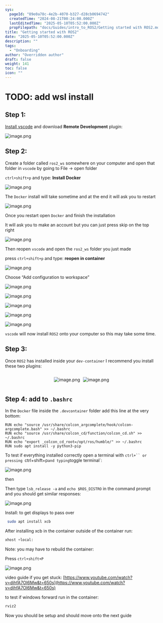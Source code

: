 ```yaml
---
sys:
  pageId: "89e0a78c-4e2b-4070-b327-d28cb0694742"
  createdTime: "2024-08-21T00:24:00.000Z"
  lastEditedTime: "2025-05-10T05:52:00.000Z"
  propFilepath: "docs/Guides/intro_to_ROS2/Getting started with ROS2.md"
title: "Getting started with ROS2"
date: "2025-05-10T05:52:00.000Z"
description: ""
tags:
  - "Onboarding"
author: "Overridden author"
draft: false
weight: 141
toc: false
icon: ""
---
```


# TODO: add wsl install

## Step 1:

[Install vscode](https://code.visualstudio.com/download) and download **Remote Development** plugin:

![image.png](https://prod-files-secure.s3.us-west-2.amazonaws.com/d518164a-d88e-44d1-a4ee-3adb3bd8bce0/efb52993-1881-4a40-b95e-6f020334f022/image.png?X-Amz-Algorithm=AWS4-HMAC-SHA256&X-Amz-Content-Sha256=UNSIGNED-PAYLOAD&X-Amz-Credential=ASIAZI2LB466YLBTYULD%2F20250514%2Fus-west-2%2Fs3%2Faws4_request&X-Amz-Date=20250514T050933Z&X-Amz-Expires=3600&X-Amz-Security-Token=IQoJb3JpZ2luX2VjEFUaCXVzLXdlc3QtMiJIMEYCIQDOX%2FD3UvSSY%2FXOQSnKFwLPuUVCEyFdmJLcBdHErhGrwAIhAKbiPU6zWUYBy3St1fXqjWu4LvOo5fdiIgcvLVairTy4KogECP7%2F%2F%2F%2F%2F%2F%2F%2F%2F%2FwEQABoMNjM3NDIzMTgzODA1IgxGxzYNGBMFRgjhoWUq3APcsHzEq9CO3WA4A1n8fQY1TWqxTTbS3ys3lNdTJKnX%2FFqLpSf0UAo17ux%2B7u9TixexLqg2OEbmntwC3I3KQP7TEkIjhTH2NweIpgIM14uqyy10BLsf3bAXgVUXahJT6j5XOqU57vDtmrLDC8nypZb1rrIFDGd%2B12y8f%2FcQ2MKR16ryBY7vAShTkR%2F%2BT4mti5cis83r0fH1RaKk8oFnXrvNmkVlA6A%2FaICSqJAdjkWSSQMg1K80vczZW3MP%2FJuQdVTImonStpq0rOuGcxgV82%2F5j0tc%2B7C1jwJVZ1S4EX8%2BYN1Z3jLfjXm87iSYe5D96Hfo6w4LiS5i33gq5FW4Z2ZbOiTJWBLV1w8SEWVFJDljD89VniomwBCSyRmD8CTaqcalMp2YCQ2aHySuMGXNj0DHQ7h87ULxuMjsd2fpEdAUvkYPiZFF%2FOZS0Yktb5vMJ3vuOiE%2F5k3xOS6quGweOIEw4xmFpiSczc47pWAWxaWOsBnprYFuzw%2Fk3JQNoCX6BYUIwtZ6VSiGmwj0vJU7T6m9UIeF53Wac6ycDNBHxRovqMkVuIuJKlX2fgTt2rI8oIjm8dMTidaf2MdauMMedSisBDZr3Mg9dqi14e17%2Ftx%2FDV90xNG1oTuhAyPsuTDduJDBBjqkASAOnV6RYZEPIP1bXenII13OJd1tLoBNbPIY%2FapugnlaZv9qY3wNTM%2Bl7FulebaPhIX3TouKI483B5rhmNW8X1%2FPmUfJRODjg49ptHFgnA1xFVw74fnk9n%2BmkaK13%2BW0PxTY8r3GbGdUPTM4Be12VZDkEUM25yua%2Fk58bAGKASy2Sz3zdLb3k6hr1i%2F5GrDtGTfQRqX5qVtrL3Odh4FrAheDyJLn&X-Amz-Signature=031f6ac4ae5fa3215ffb28628655f8830c75a2bfee39596df1834dcc86a0ca5d&X-Amz-SignedHeaders=host&x-id=GetObject)

## Step 2:

Create a folder called `ros2_ws` somewhere on your computer and open that folder in `vscode` by going to File → open folder 

`ctrl+shift+p` and type: **Install Docker**

![image.png](https://prod-files-secure.s3.us-west-2.amazonaws.com/d518164a-d88e-44d1-a4ee-3adb3bd8bce0/2269dc0e-1cd5-47ff-bceb-c04ad9b2eab0/image.png?X-Amz-Algorithm=AWS4-HMAC-SHA256&X-Amz-Content-Sha256=UNSIGNED-PAYLOAD&X-Amz-Credential=ASIAZI2LB466YLBTYULD%2F20250514%2Fus-west-2%2Fs3%2Faws4_request&X-Amz-Date=20250514T050933Z&X-Amz-Expires=3600&X-Amz-Security-Token=IQoJb3JpZ2luX2VjEFUaCXVzLXdlc3QtMiJIMEYCIQDOX%2FD3UvSSY%2FXOQSnKFwLPuUVCEyFdmJLcBdHErhGrwAIhAKbiPU6zWUYBy3St1fXqjWu4LvOo5fdiIgcvLVairTy4KogECP7%2F%2F%2F%2F%2F%2F%2F%2F%2F%2FwEQABoMNjM3NDIzMTgzODA1IgxGxzYNGBMFRgjhoWUq3APcsHzEq9CO3WA4A1n8fQY1TWqxTTbS3ys3lNdTJKnX%2FFqLpSf0UAo17ux%2B7u9TixexLqg2OEbmntwC3I3KQP7TEkIjhTH2NweIpgIM14uqyy10BLsf3bAXgVUXahJT6j5XOqU57vDtmrLDC8nypZb1rrIFDGd%2B12y8f%2FcQ2MKR16ryBY7vAShTkR%2F%2BT4mti5cis83r0fH1RaKk8oFnXrvNmkVlA6A%2FaICSqJAdjkWSSQMg1K80vczZW3MP%2FJuQdVTImonStpq0rOuGcxgV82%2F5j0tc%2B7C1jwJVZ1S4EX8%2BYN1Z3jLfjXm87iSYe5D96Hfo6w4LiS5i33gq5FW4Z2ZbOiTJWBLV1w8SEWVFJDljD89VniomwBCSyRmD8CTaqcalMp2YCQ2aHySuMGXNj0DHQ7h87ULxuMjsd2fpEdAUvkYPiZFF%2FOZS0Yktb5vMJ3vuOiE%2F5k3xOS6quGweOIEw4xmFpiSczc47pWAWxaWOsBnprYFuzw%2Fk3JQNoCX6BYUIwtZ6VSiGmwj0vJU7T6m9UIeF53Wac6ycDNBHxRovqMkVuIuJKlX2fgTt2rI8oIjm8dMTidaf2MdauMMedSisBDZr3Mg9dqi14e17%2Ftx%2FDV90xNG1oTuhAyPsuTDduJDBBjqkASAOnV6RYZEPIP1bXenII13OJd1tLoBNbPIY%2FapugnlaZv9qY3wNTM%2Bl7FulebaPhIX3TouKI483B5rhmNW8X1%2FPmUfJRODjg49ptHFgnA1xFVw74fnk9n%2BmkaK13%2BW0PxTY8r3GbGdUPTM4Be12VZDkEUM25yua%2Fk58bAGKASy2Sz3zdLb3k6hr1i%2F5GrDtGTfQRqX5qVtrL3Odh4FrAheDyJLn&X-Amz-Signature=8d781758ddf65e9b8d25de2973acfcb640fab774661373d9cc4bc3af5bebd08e&X-Amz-SignedHeaders=host&x-id=GetObject)

The `Docker` install will take sometime and at the end it will ask you to restart

![image.png](https://prod-files-secure.s3.us-west-2.amazonaws.com/d518164a-d88e-44d1-a4ee-3adb3bd8bce0/ed233f78-be33-4b1f-b89c-9c346c0e961e/image.png?X-Amz-Algorithm=AWS4-HMAC-SHA256&X-Amz-Content-Sha256=UNSIGNED-PAYLOAD&X-Amz-Credential=ASIAZI2LB466YLBTYULD%2F20250514%2Fus-west-2%2Fs3%2Faws4_request&X-Amz-Date=20250514T050933Z&X-Amz-Expires=3600&X-Amz-Security-Token=IQoJb3JpZ2luX2VjEFUaCXVzLXdlc3QtMiJIMEYCIQDOX%2FD3UvSSY%2FXOQSnKFwLPuUVCEyFdmJLcBdHErhGrwAIhAKbiPU6zWUYBy3St1fXqjWu4LvOo5fdiIgcvLVairTy4KogECP7%2F%2F%2F%2F%2F%2F%2F%2F%2F%2FwEQABoMNjM3NDIzMTgzODA1IgxGxzYNGBMFRgjhoWUq3APcsHzEq9CO3WA4A1n8fQY1TWqxTTbS3ys3lNdTJKnX%2FFqLpSf0UAo17ux%2B7u9TixexLqg2OEbmntwC3I3KQP7TEkIjhTH2NweIpgIM14uqyy10BLsf3bAXgVUXahJT6j5XOqU57vDtmrLDC8nypZb1rrIFDGd%2B12y8f%2FcQ2MKR16ryBY7vAShTkR%2F%2BT4mti5cis83r0fH1RaKk8oFnXrvNmkVlA6A%2FaICSqJAdjkWSSQMg1K80vczZW3MP%2FJuQdVTImonStpq0rOuGcxgV82%2F5j0tc%2B7C1jwJVZ1S4EX8%2BYN1Z3jLfjXm87iSYe5D96Hfo6w4LiS5i33gq5FW4Z2ZbOiTJWBLV1w8SEWVFJDljD89VniomwBCSyRmD8CTaqcalMp2YCQ2aHySuMGXNj0DHQ7h87ULxuMjsd2fpEdAUvkYPiZFF%2FOZS0Yktb5vMJ3vuOiE%2F5k3xOS6quGweOIEw4xmFpiSczc47pWAWxaWOsBnprYFuzw%2Fk3JQNoCX6BYUIwtZ6VSiGmwj0vJU7T6m9UIeF53Wac6ycDNBHxRovqMkVuIuJKlX2fgTt2rI8oIjm8dMTidaf2MdauMMedSisBDZr3Mg9dqi14e17%2Ftx%2FDV90xNG1oTuhAyPsuTDduJDBBjqkASAOnV6RYZEPIP1bXenII13OJd1tLoBNbPIY%2FapugnlaZv9qY3wNTM%2Bl7FulebaPhIX3TouKI483B5rhmNW8X1%2FPmUfJRODjg49ptHFgnA1xFVw74fnk9n%2BmkaK13%2BW0PxTY8r3GbGdUPTM4Be12VZDkEUM25yua%2Fk58bAGKASy2Sz3zdLb3k6hr1i%2F5GrDtGTfQRqX5qVtrL3Odh4FrAheDyJLn&X-Amz-Signature=02f06231df51e8e2b6a8e6694c21eb53560f16b11c20d0005d4906541f7514df&X-Amz-SignedHeaders=host&x-id=GetObject)

Once you restart open `Docker` and finish the installation

It will ask you to make an account but you can just press skip on the top right

![image.png](https://prod-files-secure.s3.us-west-2.amazonaws.com/d518164a-d88e-44d1-a4ee-3adb3bd8bce0/21010ad9-1659-4fd9-9f59-9932a09b2a3d/image.png?X-Amz-Algorithm=AWS4-HMAC-SHA256&X-Amz-Content-Sha256=UNSIGNED-PAYLOAD&X-Amz-Credential=ASIAZI2LB466YLBTYULD%2F20250514%2Fus-west-2%2Fs3%2Faws4_request&X-Amz-Date=20250514T050933Z&X-Amz-Expires=3600&X-Amz-Security-Token=IQoJb3JpZ2luX2VjEFUaCXVzLXdlc3QtMiJIMEYCIQDOX%2FD3UvSSY%2FXOQSnKFwLPuUVCEyFdmJLcBdHErhGrwAIhAKbiPU6zWUYBy3St1fXqjWu4LvOo5fdiIgcvLVairTy4KogECP7%2F%2F%2F%2F%2F%2F%2F%2F%2F%2FwEQABoMNjM3NDIzMTgzODA1IgxGxzYNGBMFRgjhoWUq3APcsHzEq9CO3WA4A1n8fQY1TWqxTTbS3ys3lNdTJKnX%2FFqLpSf0UAo17ux%2B7u9TixexLqg2OEbmntwC3I3KQP7TEkIjhTH2NweIpgIM14uqyy10BLsf3bAXgVUXahJT6j5XOqU57vDtmrLDC8nypZb1rrIFDGd%2B12y8f%2FcQ2MKR16ryBY7vAShTkR%2F%2BT4mti5cis83r0fH1RaKk8oFnXrvNmkVlA6A%2FaICSqJAdjkWSSQMg1K80vczZW3MP%2FJuQdVTImonStpq0rOuGcxgV82%2F5j0tc%2B7C1jwJVZ1S4EX8%2BYN1Z3jLfjXm87iSYe5D96Hfo6w4LiS5i33gq5FW4Z2ZbOiTJWBLV1w8SEWVFJDljD89VniomwBCSyRmD8CTaqcalMp2YCQ2aHySuMGXNj0DHQ7h87ULxuMjsd2fpEdAUvkYPiZFF%2FOZS0Yktb5vMJ3vuOiE%2F5k3xOS6quGweOIEw4xmFpiSczc47pWAWxaWOsBnprYFuzw%2Fk3JQNoCX6BYUIwtZ6VSiGmwj0vJU7T6m9UIeF53Wac6ycDNBHxRovqMkVuIuJKlX2fgTt2rI8oIjm8dMTidaf2MdauMMedSisBDZr3Mg9dqi14e17%2Ftx%2FDV90xNG1oTuhAyPsuTDduJDBBjqkASAOnV6RYZEPIP1bXenII13OJd1tLoBNbPIY%2FapugnlaZv9qY3wNTM%2Bl7FulebaPhIX3TouKI483B5rhmNW8X1%2FPmUfJRODjg49ptHFgnA1xFVw74fnk9n%2BmkaK13%2BW0PxTY8r3GbGdUPTM4Be12VZDkEUM25yua%2Fk58bAGKASy2Sz3zdLb3k6hr1i%2F5GrDtGTfQRqX5qVtrL3Odh4FrAheDyJLn&X-Amz-Signature=b3e6674f8ff10094508bd6b98cc20f84c32901b007b87ed731bcb0176b0bbf7b&X-Amz-SignedHeaders=host&x-id=GetObject)

Then reopen `vscode` and open the `ros2_ws` folder you just made

press `ctrl+shift+p` and type: **reopen in container**

![image.png](https://prod-files-secure.s3.us-west-2.amazonaws.com/d518164a-d88e-44d1-a4ee-3adb3bd8bce0/4e93b8c2-41ad-488c-8095-c74205196118/image.png?X-Amz-Algorithm=AWS4-HMAC-SHA256&X-Amz-Content-Sha256=UNSIGNED-PAYLOAD&X-Amz-Credential=ASIAZI2LB466YLBTYULD%2F20250514%2Fus-west-2%2Fs3%2Faws4_request&X-Amz-Date=20250514T050933Z&X-Amz-Expires=3600&X-Amz-Security-Token=IQoJb3JpZ2luX2VjEFUaCXVzLXdlc3QtMiJIMEYCIQDOX%2FD3UvSSY%2FXOQSnKFwLPuUVCEyFdmJLcBdHErhGrwAIhAKbiPU6zWUYBy3St1fXqjWu4LvOo5fdiIgcvLVairTy4KogECP7%2F%2F%2F%2F%2F%2F%2F%2F%2F%2FwEQABoMNjM3NDIzMTgzODA1IgxGxzYNGBMFRgjhoWUq3APcsHzEq9CO3WA4A1n8fQY1TWqxTTbS3ys3lNdTJKnX%2FFqLpSf0UAo17ux%2B7u9TixexLqg2OEbmntwC3I3KQP7TEkIjhTH2NweIpgIM14uqyy10BLsf3bAXgVUXahJT6j5XOqU57vDtmrLDC8nypZb1rrIFDGd%2B12y8f%2FcQ2MKR16ryBY7vAShTkR%2F%2BT4mti5cis83r0fH1RaKk8oFnXrvNmkVlA6A%2FaICSqJAdjkWSSQMg1K80vczZW3MP%2FJuQdVTImonStpq0rOuGcxgV82%2F5j0tc%2B7C1jwJVZ1S4EX8%2BYN1Z3jLfjXm87iSYe5D96Hfo6w4LiS5i33gq5FW4Z2ZbOiTJWBLV1w8SEWVFJDljD89VniomwBCSyRmD8CTaqcalMp2YCQ2aHySuMGXNj0DHQ7h87ULxuMjsd2fpEdAUvkYPiZFF%2FOZS0Yktb5vMJ3vuOiE%2F5k3xOS6quGweOIEw4xmFpiSczc47pWAWxaWOsBnprYFuzw%2Fk3JQNoCX6BYUIwtZ6VSiGmwj0vJU7T6m9UIeF53Wac6ycDNBHxRovqMkVuIuJKlX2fgTt2rI8oIjm8dMTidaf2MdauMMedSisBDZr3Mg9dqi14e17%2Ftx%2FDV90xNG1oTuhAyPsuTDduJDBBjqkASAOnV6RYZEPIP1bXenII13OJd1tLoBNbPIY%2FapugnlaZv9qY3wNTM%2Bl7FulebaPhIX3TouKI483B5rhmNW8X1%2FPmUfJRODjg49ptHFgnA1xFVw74fnk9n%2BmkaK13%2BW0PxTY8r3GbGdUPTM4Be12VZDkEUM25yua%2Fk58bAGKASy2Sz3zdLb3k6hr1i%2F5GrDtGTfQRqX5qVtrL3Odh4FrAheDyJLn&X-Amz-Signature=97a28764e93ac81c4a8908332d6db11fb8b63f71bfae5a13a92ef8a89de61bf2&X-Amz-SignedHeaders=host&x-id=GetObject)

Choose “Add configuration to workspace”

![image.png](https://prod-files-secure.s3.us-west-2.amazonaws.com/d518164a-d88e-44d1-a4ee-3adb3bd8bce0/9560b282-5060-4989-ba37-97e7b2c22476/image.png?X-Amz-Algorithm=AWS4-HMAC-SHA256&X-Amz-Content-Sha256=UNSIGNED-PAYLOAD&X-Amz-Credential=ASIAZI2LB466YLBTYULD%2F20250514%2Fus-west-2%2Fs3%2Faws4_request&X-Amz-Date=20250514T050933Z&X-Amz-Expires=3600&X-Amz-Security-Token=IQoJb3JpZ2luX2VjEFUaCXVzLXdlc3QtMiJIMEYCIQDOX%2FD3UvSSY%2FXOQSnKFwLPuUVCEyFdmJLcBdHErhGrwAIhAKbiPU6zWUYBy3St1fXqjWu4LvOo5fdiIgcvLVairTy4KogECP7%2F%2F%2F%2F%2F%2F%2F%2F%2F%2FwEQABoMNjM3NDIzMTgzODA1IgxGxzYNGBMFRgjhoWUq3APcsHzEq9CO3WA4A1n8fQY1TWqxTTbS3ys3lNdTJKnX%2FFqLpSf0UAo17ux%2B7u9TixexLqg2OEbmntwC3I3KQP7TEkIjhTH2NweIpgIM14uqyy10BLsf3bAXgVUXahJT6j5XOqU57vDtmrLDC8nypZb1rrIFDGd%2B12y8f%2FcQ2MKR16ryBY7vAShTkR%2F%2BT4mti5cis83r0fH1RaKk8oFnXrvNmkVlA6A%2FaICSqJAdjkWSSQMg1K80vczZW3MP%2FJuQdVTImonStpq0rOuGcxgV82%2F5j0tc%2B7C1jwJVZ1S4EX8%2BYN1Z3jLfjXm87iSYe5D96Hfo6w4LiS5i33gq5FW4Z2ZbOiTJWBLV1w8SEWVFJDljD89VniomwBCSyRmD8CTaqcalMp2YCQ2aHySuMGXNj0DHQ7h87ULxuMjsd2fpEdAUvkYPiZFF%2FOZS0Yktb5vMJ3vuOiE%2F5k3xOS6quGweOIEw4xmFpiSczc47pWAWxaWOsBnprYFuzw%2Fk3JQNoCX6BYUIwtZ6VSiGmwj0vJU7T6m9UIeF53Wac6ycDNBHxRovqMkVuIuJKlX2fgTt2rI8oIjm8dMTidaf2MdauMMedSisBDZr3Mg9dqi14e17%2Ftx%2FDV90xNG1oTuhAyPsuTDduJDBBjqkASAOnV6RYZEPIP1bXenII13OJd1tLoBNbPIY%2FapugnlaZv9qY3wNTM%2Bl7FulebaPhIX3TouKI483B5rhmNW8X1%2FPmUfJRODjg49ptHFgnA1xFVw74fnk9n%2BmkaK13%2BW0PxTY8r3GbGdUPTM4Be12VZDkEUM25yua%2Fk58bAGKASy2Sz3zdLb3k6hr1i%2F5GrDtGTfQRqX5qVtrL3Odh4FrAheDyJLn&X-Amz-Signature=f25c12aef7b003d008dd8201cc8de1f06e0274674a5b15ec356c34f74bfa3a9e&X-Amz-SignedHeaders=host&x-id=GetObject)

![image.png](https://prod-files-secure.s3.us-west-2.amazonaws.com/d518164a-d88e-44d1-a4ee-3adb3bd8bce0/2ee63f81-886b-48e8-a553-dc6e5eac99e4/image.png?X-Amz-Algorithm=AWS4-HMAC-SHA256&X-Amz-Content-Sha256=UNSIGNED-PAYLOAD&X-Amz-Credential=ASIAZI2LB466YLBTYULD%2F20250514%2Fus-west-2%2Fs3%2Faws4_request&X-Amz-Date=20250514T050933Z&X-Amz-Expires=3600&X-Amz-Security-Token=IQoJb3JpZ2luX2VjEFUaCXVzLXdlc3QtMiJIMEYCIQDOX%2FD3UvSSY%2FXOQSnKFwLPuUVCEyFdmJLcBdHErhGrwAIhAKbiPU6zWUYBy3St1fXqjWu4LvOo5fdiIgcvLVairTy4KogECP7%2F%2F%2F%2F%2F%2F%2F%2F%2F%2FwEQABoMNjM3NDIzMTgzODA1IgxGxzYNGBMFRgjhoWUq3APcsHzEq9CO3WA4A1n8fQY1TWqxTTbS3ys3lNdTJKnX%2FFqLpSf0UAo17ux%2B7u9TixexLqg2OEbmntwC3I3KQP7TEkIjhTH2NweIpgIM14uqyy10BLsf3bAXgVUXahJT6j5XOqU57vDtmrLDC8nypZb1rrIFDGd%2B12y8f%2FcQ2MKR16ryBY7vAShTkR%2F%2BT4mti5cis83r0fH1RaKk8oFnXrvNmkVlA6A%2FaICSqJAdjkWSSQMg1K80vczZW3MP%2FJuQdVTImonStpq0rOuGcxgV82%2F5j0tc%2B7C1jwJVZ1S4EX8%2BYN1Z3jLfjXm87iSYe5D96Hfo6w4LiS5i33gq5FW4Z2ZbOiTJWBLV1w8SEWVFJDljD89VniomwBCSyRmD8CTaqcalMp2YCQ2aHySuMGXNj0DHQ7h87ULxuMjsd2fpEdAUvkYPiZFF%2FOZS0Yktb5vMJ3vuOiE%2F5k3xOS6quGweOIEw4xmFpiSczc47pWAWxaWOsBnprYFuzw%2Fk3JQNoCX6BYUIwtZ6VSiGmwj0vJU7T6m9UIeF53Wac6ycDNBHxRovqMkVuIuJKlX2fgTt2rI8oIjm8dMTidaf2MdauMMedSisBDZr3Mg9dqi14e17%2Ftx%2FDV90xNG1oTuhAyPsuTDduJDBBjqkASAOnV6RYZEPIP1bXenII13OJd1tLoBNbPIY%2FapugnlaZv9qY3wNTM%2Bl7FulebaPhIX3TouKI483B5rhmNW8X1%2FPmUfJRODjg49ptHFgnA1xFVw74fnk9n%2BmkaK13%2BW0PxTY8r3GbGdUPTM4Be12VZDkEUM25yua%2Fk58bAGKASy2Sz3zdLb3k6hr1i%2F5GrDtGTfQRqX5qVtrL3Odh4FrAheDyJLn&X-Amz-Signature=3e6f9dff167b20835ff3b1e7d15270f921d10a257f0433e3d329cc555469f4e8&X-Amz-SignedHeaders=host&x-id=GetObject)

![image.png](https://prod-files-secure.s3.us-west-2.amazonaws.com/d518164a-d88e-44d1-a4ee-3adb3bd8bce0/ae1580b2-b048-407e-aed9-b584224a7a04/image.png?X-Amz-Algorithm=AWS4-HMAC-SHA256&X-Amz-Content-Sha256=UNSIGNED-PAYLOAD&X-Amz-Credential=ASIAZI2LB466YLBTYULD%2F20250514%2Fus-west-2%2Fs3%2Faws4_request&X-Amz-Date=20250514T050933Z&X-Amz-Expires=3600&X-Amz-Security-Token=IQoJb3JpZ2luX2VjEFUaCXVzLXdlc3QtMiJIMEYCIQDOX%2FD3UvSSY%2FXOQSnKFwLPuUVCEyFdmJLcBdHErhGrwAIhAKbiPU6zWUYBy3St1fXqjWu4LvOo5fdiIgcvLVairTy4KogECP7%2F%2F%2F%2F%2F%2F%2F%2F%2F%2FwEQABoMNjM3NDIzMTgzODA1IgxGxzYNGBMFRgjhoWUq3APcsHzEq9CO3WA4A1n8fQY1TWqxTTbS3ys3lNdTJKnX%2FFqLpSf0UAo17ux%2B7u9TixexLqg2OEbmntwC3I3KQP7TEkIjhTH2NweIpgIM14uqyy10BLsf3bAXgVUXahJT6j5XOqU57vDtmrLDC8nypZb1rrIFDGd%2B12y8f%2FcQ2MKR16ryBY7vAShTkR%2F%2BT4mti5cis83r0fH1RaKk8oFnXrvNmkVlA6A%2FaICSqJAdjkWSSQMg1K80vczZW3MP%2FJuQdVTImonStpq0rOuGcxgV82%2F5j0tc%2B7C1jwJVZ1S4EX8%2BYN1Z3jLfjXm87iSYe5D96Hfo6w4LiS5i33gq5FW4Z2ZbOiTJWBLV1w8SEWVFJDljD89VniomwBCSyRmD8CTaqcalMp2YCQ2aHySuMGXNj0DHQ7h87ULxuMjsd2fpEdAUvkYPiZFF%2FOZS0Yktb5vMJ3vuOiE%2F5k3xOS6quGweOIEw4xmFpiSczc47pWAWxaWOsBnprYFuzw%2Fk3JQNoCX6BYUIwtZ6VSiGmwj0vJU7T6m9UIeF53Wac6ycDNBHxRovqMkVuIuJKlX2fgTt2rI8oIjm8dMTidaf2MdauMMedSisBDZr3Mg9dqi14e17%2Ftx%2FDV90xNG1oTuhAyPsuTDduJDBBjqkASAOnV6RYZEPIP1bXenII13OJd1tLoBNbPIY%2FapugnlaZv9qY3wNTM%2Bl7FulebaPhIX3TouKI483B5rhmNW8X1%2FPmUfJRODjg49ptHFgnA1xFVw74fnk9n%2BmkaK13%2BW0PxTY8r3GbGdUPTM4Be12VZDkEUM25yua%2Fk58bAGKASy2Sz3zdLb3k6hr1i%2F5GrDtGTfQRqX5qVtrL3Odh4FrAheDyJLn&X-Amz-Signature=d113fd92b94bf44cc7e2b7e7f78329315170f129f4a8a3903ee7895c65f7c4b3&X-Amz-SignedHeaders=host&x-id=GetObject)

![image.png](https://prod-files-secure.s3.us-west-2.amazonaws.com/d518164a-d88e-44d1-a4ee-3adb3bd8bce0/53255b28-f75e-430f-b9e3-c0ac8577e42b/image.png?X-Amz-Algorithm=AWS4-HMAC-SHA256&X-Amz-Content-Sha256=UNSIGNED-PAYLOAD&X-Amz-Credential=ASIAZI2LB466YLBTYULD%2F20250514%2Fus-west-2%2Fs3%2Faws4_request&X-Amz-Date=20250514T050933Z&X-Amz-Expires=3600&X-Amz-Security-Token=IQoJb3JpZ2luX2VjEFUaCXVzLXdlc3QtMiJIMEYCIQDOX%2FD3UvSSY%2FXOQSnKFwLPuUVCEyFdmJLcBdHErhGrwAIhAKbiPU6zWUYBy3St1fXqjWu4LvOo5fdiIgcvLVairTy4KogECP7%2F%2F%2F%2F%2F%2F%2F%2F%2F%2FwEQABoMNjM3NDIzMTgzODA1IgxGxzYNGBMFRgjhoWUq3APcsHzEq9CO3WA4A1n8fQY1TWqxTTbS3ys3lNdTJKnX%2FFqLpSf0UAo17ux%2B7u9TixexLqg2OEbmntwC3I3KQP7TEkIjhTH2NweIpgIM14uqyy10BLsf3bAXgVUXahJT6j5XOqU57vDtmrLDC8nypZb1rrIFDGd%2B12y8f%2FcQ2MKR16ryBY7vAShTkR%2F%2BT4mti5cis83r0fH1RaKk8oFnXrvNmkVlA6A%2FaICSqJAdjkWSSQMg1K80vczZW3MP%2FJuQdVTImonStpq0rOuGcxgV82%2F5j0tc%2B7C1jwJVZ1S4EX8%2BYN1Z3jLfjXm87iSYe5D96Hfo6w4LiS5i33gq5FW4Z2ZbOiTJWBLV1w8SEWVFJDljD89VniomwBCSyRmD8CTaqcalMp2YCQ2aHySuMGXNj0DHQ7h87ULxuMjsd2fpEdAUvkYPiZFF%2FOZS0Yktb5vMJ3vuOiE%2F5k3xOS6quGweOIEw4xmFpiSczc47pWAWxaWOsBnprYFuzw%2Fk3JQNoCX6BYUIwtZ6VSiGmwj0vJU7T6m9UIeF53Wac6ycDNBHxRovqMkVuIuJKlX2fgTt2rI8oIjm8dMTidaf2MdauMMedSisBDZr3Mg9dqi14e17%2Ftx%2FDV90xNG1oTuhAyPsuTDduJDBBjqkASAOnV6RYZEPIP1bXenII13OJd1tLoBNbPIY%2FapugnlaZv9qY3wNTM%2Bl7FulebaPhIX3TouKI483B5rhmNW8X1%2FPmUfJRODjg49ptHFgnA1xFVw74fnk9n%2BmkaK13%2BW0PxTY8r3GbGdUPTM4Be12VZDkEUM25yua%2Fk58bAGKASy2Sz3zdLb3k6hr1i%2F5GrDtGTfQRqX5qVtrL3Odh4FrAheDyJLn&X-Amz-Signature=a87efff1409fbf90f787dc6c79ba6a118445e56e3ccc2e78e253f21510e9c2dc&X-Amz-SignedHeaders=host&x-id=GetObject)

![image.png](https://prod-files-secure.s3.us-west-2.amazonaws.com/d518164a-d88e-44d1-a4ee-3adb3bd8bce0/7c562767-5af9-4ffb-97d1-327bcdf4ee00/image.png?X-Amz-Algorithm=AWS4-HMAC-SHA256&X-Amz-Content-Sha256=UNSIGNED-PAYLOAD&X-Amz-Credential=ASIAZI2LB466YLBTYULD%2F20250514%2Fus-west-2%2Fs3%2Faws4_request&X-Amz-Date=20250514T050933Z&X-Amz-Expires=3600&X-Amz-Security-Token=IQoJb3JpZ2luX2VjEFUaCXVzLXdlc3QtMiJIMEYCIQDOX%2FD3UvSSY%2FXOQSnKFwLPuUVCEyFdmJLcBdHErhGrwAIhAKbiPU6zWUYBy3St1fXqjWu4LvOo5fdiIgcvLVairTy4KogECP7%2F%2F%2F%2F%2F%2F%2F%2F%2F%2FwEQABoMNjM3NDIzMTgzODA1IgxGxzYNGBMFRgjhoWUq3APcsHzEq9CO3WA4A1n8fQY1TWqxTTbS3ys3lNdTJKnX%2FFqLpSf0UAo17ux%2B7u9TixexLqg2OEbmntwC3I3KQP7TEkIjhTH2NweIpgIM14uqyy10BLsf3bAXgVUXahJT6j5XOqU57vDtmrLDC8nypZb1rrIFDGd%2B12y8f%2FcQ2MKR16ryBY7vAShTkR%2F%2BT4mti5cis83r0fH1RaKk8oFnXrvNmkVlA6A%2FaICSqJAdjkWSSQMg1K80vczZW3MP%2FJuQdVTImonStpq0rOuGcxgV82%2F5j0tc%2B7C1jwJVZ1S4EX8%2BYN1Z3jLfjXm87iSYe5D96Hfo6w4LiS5i33gq5FW4Z2ZbOiTJWBLV1w8SEWVFJDljD89VniomwBCSyRmD8CTaqcalMp2YCQ2aHySuMGXNj0DHQ7h87ULxuMjsd2fpEdAUvkYPiZFF%2FOZS0Yktb5vMJ3vuOiE%2F5k3xOS6quGweOIEw4xmFpiSczc47pWAWxaWOsBnprYFuzw%2Fk3JQNoCX6BYUIwtZ6VSiGmwj0vJU7T6m9UIeF53Wac6ycDNBHxRovqMkVuIuJKlX2fgTt2rI8oIjm8dMTidaf2MdauMMedSisBDZr3Mg9dqi14e17%2Ftx%2FDV90xNG1oTuhAyPsuTDduJDBBjqkASAOnV6RYZEPIP1bXenII13OJd1tLoBNbPIY%2FapugnlaZv9qY3wNTM%2Bl7FulebaPhIX3TouKI483B5rhmNW8X1%2FPmUfJRODjg49ptHFgnA1xFVw74fnk9n%2BmkaK13%2BW0PxTY8r3GbGdUPTM4Be12VZDkEUM25yua%2Fk58bAGKASy2Sz3zdLb3k6hr1i%2F5GrDtGTfQRqX5qVtrL3Odh4FrAheDyJLn&X-Amz-Signature=b2fc320c6690217676ac96ea64bbfb1707e230098881779da3c0f91b2b1e681c&X-Amz-SignedHeaders=host&x-id=GetObject)

`vscode` will now install `ROS2` onto your computer so this may take some time.

## Step 3:

Once `ROS2` has installed inside your `dev-container` I recommend you install these two plugins:

<div style="display: flex;flex-direction: row; column-gap:10px; max-width: 630px;justify-content: center;">
<div>

![image.png](https://prod-files-secure.s3.us-west-2.amazonaws.com/d518164a-d88e-44d1-a4ee-3adb3bd8bce0/3fc3d550-5a54-4ba1-ba6b-faa01cdb7369/image.png?X-Amz-Algorithm=AWS4-HMAC-SHA256&X-Amz-Content-Sha256=UNSIGNED-PAYLOAD&X-Amz-Credential=ASIAZI2LB4662HQKDXN2%2F20250514%2Fus-west-2%2Fs3%2Faws4_request&X-Amz-Date=20250514T050934Z&X-Amz-Expires=3600&X-Amz-Security-Token=IQoJb3JpZ2luX2VjEFUaCXVzLXdlc3QtMiJGMEQCIExJWwZ%2BuoA4EjotYpRo3hCPhcfrvFKJfmQDPuMPwrcxAiBG6tHE7vvIx%2FJgXBuaL8pRo9G5iT1FUaAYf5fQ55bOViqIBAj%2B%2F%2F%2F%2F%2F%2F%2F%2F%2F%2F8BEAAaDDYzNzQyMzE4MzgwNSIME3fBIk0nOPM8V7nQKtwDMEluO2n4QF23WbOCCgkpRXGFy7GxrkdvW8sQzxwJdGaFsBTjw9OQdnSutqJIN6pdiwM4y%2FzBfBcdRi1Yfs24I0QXv1a0Vhww2GCJMQaoQvr%2FyteWFa1Bnx%2BqNnSLEWLgMg8M4rLM4lsbQM1zZgtZI35ZeV9yHG4f%2BNlq0T%2BSPRFw7K5hi4oGWV%2B9vSkJl%2B69WAkPVxD%2B7YcJ2NcGUvRN4o%2BNMmF9f%2BkyVHMxH1%2B%2FGcYKADko635iWU7uoPpnATUmWB5JQoi95mBS7LGjrBK3WKQcR4r%2FMZsUokcTVSYF7FiH0huZdSJIK2Al9GaVvAPp5t9IXiO37TiP6z5iJGtOdwUSCT1bdtAPrwpImLQWWcuB0dmd2PjiuntjDCKFU%2BBH2AzSjPseyJG6VtVSgz0bNPP%2BLasZ7fjULGSj6OVw%2Bq1hA4Pf8BoyppMWsVeSQIvuCevurAyuoITQK8pDsp%2F0PAC4cjkXuR5RPdL%2FkcZWvFhGMsiezcNcEYINWoMgqtTufgpoN1W71PAda9b1jYAKg3q%2FHQHJLfJj%2F2auXgsQFuWUdZvg78u7LYLIvhguOQlx7n6BXURh1yMjI18kd59ucNdnO%2FfJmmWj0m%2FFG8S5tILDMM5EmfzgBhhJhxswuLiQwQY6pgFADlw6IuFMKToj6hMZDF2W2KsNXJGqf%2BKbyW7GgQOLa6eH9ogZMIX6Y3YB8GVYG7uKexv8wywdHY%2BJfl2FTQZX%2BOQjnADYEJrvKQ1iYU%2FPFIfCWy4q2GeqqVWmjvhLSUea8Zvyw60aum7I2VwWbeRdJKCiWiku16WgDxwGqKrAMIZJ0wTeFdb71%2FCYGqmR1ft7e5Rw6DLuvgvVPQW8Q3pMvZnf4OSo&X-Amz-Signature=753362bf711fd88a5ac49a09f6f5fb53eb125602c1bf4af25141548955dd2a72&X-Amz-SignedHeaders=host&x-id=GetObject)

</div>
<div>

![image.png](https://prod-files-secure.s3.us-west-2.amazonaws.com/d518164a-d88e-44d1-a4ee-3adb3bd8bce0/d994cc66-13c2-4093-a5a3-f84cf4601a82/image.png?X-Amz-Algorithm=AWS4-HMAC-SHA256&X-Amz-Content-Sha256=UNSIGNED-PAYLOAD&X-Amz-Credential=ASIAZI2LB466UPEK4LYB%2F20250514%2Fus-west-2%2Fs3%2Faws4_request&X-Amz-Date=20250514T050934Z&X-Amz-Expires=3600&X-Amz-Security-Token=IQoJb3JpZ2luX2VjEFUaCXVzLXdlc3QtMiJHMEUCIQDlr5%2FYd7ymwCp6qTfjczENh0l1%2FknnjVErYhoJL5T7zwIgBpC5jhIAfIJ2pEIYPdYNI9RaZ%2Bn7WNhoNuT4MbbfpZIqiAQI%2Ff%2F%2F%2F%2F%2F%2F%2F%2F%2F%2FARAAGgw2Mzc0MjMxODM4MDUiDK77J3aBdjrsI730WyrcA1gf1SdwjzURRtbZO7kVC%2Ba3JdHzU%2F7kPM8PgkQJZYp1e1Zei1edcgmOdFnx4tJX1AD5%2FAACH%2FAPDWOe8Ok134CrvUDyFfmbtxqMn3BCH57YW2WL51v%2B2N0Ki3efeEUGC0VydDXygfJBbKPEARtZqDO2U8bGRAyKMTykfX%2FXaDg2xEzrxlVsQXyX3loNIoEpbLLkHXhhFzQFisNZWYhKuOtzAyo1LaqsgRYnwSpDZfm3Al%2Bkt5muOl3k0RGBcvGuYB9xh1FpGQ1NpUeEDNdn7fCXYT0r1RF01H1EvysyGsxoZRCl20fMlyDP6%2F9inov6ayncTGHqI05fgJcMCLQktynWYO8i1yzBPxKbOV6ucThScpBYb2DrA0TqazaE4ay2cxdGl2Wh%2FWeGUcM2UYqCSdPrpSAY4tpYOm9ObbMKAwq4lKrkKOUuRH9wsMI7PM81OvMvLssnyQix1RvAKTNWhTkWP5BHejUIYIVnrl6HS6iHLR780rCI0cwNR6xJAW5IWy2ew2qXxtrU%2BRZxeb%2BCvXbhrj227lhZTnLbYaC6HqhHlGf%2F6UjsX4c%2FRA8ynd%2BAM9bJtAGy%2F6ofLWDBlDTC46HlrEvjp%2FdgI3z8kZ8dS0Fpvx2%2FivHl2am285IrMIa4kMEGOqUBcLgjMsfJuFz26aNkDKjSLZ%2BGQtFW1BtQfW%2BxoA%2BSHvn93Oa%2FzndpnZAZJktxV8SoW6sXYRtlRQj0ORiOb0CVX8g88VcpnJGIRwPWdht6EXdCvYEbBHPze%2BPtjyBo3kCy6efdjjTDTuQ6i%2Bb3T5Papwaj3qjvb1z%2Be3D6Z3CYONx0zXbbGZJg1Uvu8dL8tRiA8IqcWcs5Q4xCzH87xbb0K0WPHylQ&X-Amz-Signature=bd015bcfa48a9dcde378d2f2c2556c4f76f067e3fe5028030eb67aa83a81ea2e&X-Amz-SignedHeaders=host&x-id=GetObject)

</div>
</div>

## Step 4: add to `.bashrc`

In the `Docker` file inside the `.devcontainer` folder add this line at the very bottom: 

```docker
RUN echo "source /usr/share/colcon_argcomplete/hook/colcon-argcomplete.bash" >> ~/.bashrc
RUN echo "source /usr/share/colcon_cd/function/colcon_cd.sh" >> ~/.bashrc
RUN echo "export _colcon_cd_root=/opt/ros/humble/" >> ~/.bashrc
RUN sudo apt install -y python3-pip 
```

To test if everything installed correctly open a terminal with `ctrl+`` or pressing `ctrl+shift+p` and typing `toggle terminal`:

![image.png](https://prod-files-secure.s3.us-west-2.amazonaws.com/d518164a-d88e-44d1-a4ee-3adb3bd8bce0/6a4943d8-b04e-4c02-9a58-775f3384d1a5/image.png?X-Amz-Algorithm=AWS4-HMAC-SHA256&X-Amz-Content-Sha256=UNSIGNED-PAYLOAD&X-Amz-Credential=ASIAZI2LB466YLBTYULD%2F20250514%2Fus-west-2%2Fs3%2Faws4_request&X-Amz-Date=20250514T050933Z&X-Amz-Expires=3600&X-Amz-Security-Token=IQoJb3JpZ2luX2VjEFUaCXVzLXdlc3QtMiJIMEYCIQDOX%2FD3UvSSY%2FXOQSnKFwLPuUVCEyFdmJLcBdHErhGrwAIhAKbiPU6zWUYBy3St1fXqjWu4LvOo5fdiIgcvLVairTy4KogECP7%2F%2F%2F%2F%2F%2F%2F%2F%2F%2FwEQABoMNjM3NDIzMTgzODA1IgxGxzYNGBMFRgjhoWUq3APcsHzEq9CO3WA4A1n8fQY1TWqxTTbS3ys3lNdTJKnX%2FFqLpSf0UAo17ux%2B7u9TixexLqg2OEbmntwC3I3KQP7TEkIjhTH2NweIpgIM14uqyy10BLsf3bAXgVUXahJT6j5XOqU57vDtmrLDC8nypZb1rrIFDGd%2B12y8f%2FcQ2MKR16ryBY7vAShTkR%2F%2BT4mti5cis83r0fH1RaKk8oFnXrvNmkVlA6A%2FaICSqJAdjkWSSQMg1K80vczZW3MP%2FJuQdVTImonStpq0rOuGcxgV82%2F5j0tc%2B7C1jwJVZ1S4EX8%2BYN1Z3jLfjXm87iSYe5D96Hfo6w4LiS5i33gq5FW4Z2ZbOiTJWBLV1w8SEWVFJDljD89VniomwBCSyRmD8CTaqcalMp2YCQ2aHySuMGXNj0DHQ7h87ULxuMjsd2fpEdAUvkYPiZFF%2FOZS0Yktb5vMJ3vuOiE%2F5k3xOS6quGweOIEw4xmFpiSczc47pWAWxaWOsBnprYFuzw%2Fk3JQNoCX6BYUIwtZ6VSiGmwj0vJU7T6m9UIeF53Wac6ycDNBHxRovqMkVuIuJKlX2fgTt2rI8oIjm8dMTidaf2MdauMMedSisBDZr3Mg9dqi14e17%2Ftx%2FDV90xNG1oTuhAyPsuTDduJDBBjqkASAOnV6RYZEPIP1bXenII13OJd1tLoBNbPIY%2FapugnlaZv9qY3wNTM%2Bl7FulebaPhIX3TouKI483B5rhmNW8X1%2FPmUfJRODjg49ptHFgnA1xFVw74fnk9n%2BmkaK13%2BW0PxTY8r3GbGdUPTM4Be12VZDkEUM25yua%2Fk58bAGKASy2Sz3zdLb3k6hr1i%2F5GrDtGTfQRqX5qVtrL3Odh4FrAheDyJLn&X-Amz-Signature=1ef518f2b15bdf8f5fa9c30e92f6794b6747a1ed5839b21496f912036f12ab18&X-Amz-SignedHeaders=host&x-id=GetObject)

then 

Then type `lsb_release -a` and `echo $ROS_DISTRO` in the command prompt and you should get similar responses:

![image.png](https://prod-files-secure.s3.us-west-2.amazonaws.com/d518164a-d88e-44d1-a4ee-3adb3bd8bce0/3e635dec-a805-4e85-8b9e-d000e5b71a4e/image.png?X-Amz-Algorithm=AWS4-HMAC-SHA256&X-Amz-Content-Sha256=UNSIGNED-PAYLOAD&X-Amz-Credential=ASIAZI2LB466YLBTYULD%2F20250514%2Fus-west-2%2Fs3%2Faws4_request&X-Amz-Date=20250514T050933Z&X-Amz-Expires=3600&X-Amz-Security-Token=IQoJb3JpZ2luX2VjEFUaCXVzLXdlc3QtMiJIMEYCIQDOX%2FD3UvSSY%2FXOQSnKFwLPuUVCEyFdmJLcBdHErhGrwAIhAKbiPU6zWUYBy3St1fXqjWu4LvOo5fdiIgcvLVairTy4KogECP7%2F%2F%2F%2F%2F%2F%2F%2F%2F%2FwEQABoMNjM3NDIzMTgzODA1IgxGxzYNGBMFRgjhoWUq3APcsHzEq9CO3WA4A1n8fQY1TWqxTTbS3ys3lNdTJKnX%2FFqLpSf0UAo17ux%2B7u9TixexLqg2OEbmntwC3I3KQP7TEkIjhTH2NweIpgIM14uqyy10BLsf3bAXgVUXahJT6j5XOqU57vDtmrLDC8nypZb1rrIFDGd%2B12y8f%2FcQ2MKR16ryBY7vAShTkR%2F%2BT4mti5cis83r0fH1RaKk8oFnXrvNmkVlA6A%2FaICSqJAdjkWSSQMg1K80vczZW3MP%2FJuQdVTImonStpq0rOuGcxgV82%2F5j0tc%2B7C1jwJVZ1S4EX8%2BYN1Z3jLfjXm87iSYe5D96Hfo6w4LiS5i33gq5FW4Z2ZbOiTJWBLV1w8SEWVFJDljD89VniomwBCSyRmD8CTaqcalMp2YCQ2aHySuMGXNj0DHQ7h87ULxuMjsd2fpEdAUvkYPiZFF%2FOZS0Yktb5vMJ3vuOiE%2F5k3xOS6quGweOIEw4xmFpiSczc47pWAWxaWOsBnprYFuzw%2Fk3JQNoCX6BYUIwtZ6VSiGmwj0vJU7T6m9UIeF53Wac6ycDNBHxRovqMkVuIuJKlX2fgTt2rI8oIjm8dMTidaf2MdauMMedSisBDZr3Mg9dqi14e17%2Ftx%2FDV90xNG1oTuhAyPsuTDduJDBBjqkASAOnV6RYZEPIP1bXenII13OJd1tLoBNbPIY%2FapugnlaZv9qY3wNTM%2Bl7FulebaPhIX3TouKI483B5rhmNW8X1%2FPmUfJRODjg49ptHFgnA1xFVw74fnk9n%2BmkaK13%2BW0PxTY8r3GbGdUPTM4Be12VZDkEUM25yua%2Fk58bAGKASy2Sz3zdLb3k6hr1i%2F5GrDtGTfQRqX5qVtrL3Odh4FrAheDyJLn&X-Amz-Signature=0a9929eed042a8370fff1efb52bfa2fbc0b2a07027ce88ab62910ec0c5d0e5a8&X-Amz-SignedHeaders=host&x-id=GetObject)

Install:  to get displays to pass over

```bash
 sudo apt install xcb
```

After installing xcb in the container outside of the container run:

```python
xhost +local:
```

Note: you may have to rebuild the container:

Press `ctrl+shift+P`

![image.png](https://prod-files-secure.s3.us-west-2.amazonaws.com/d518164a-d88e-44d1-a4ee-3adb3bd8bce0/6c2be660-2618-4c38-9c26-53554f7a0b7b/image.png?X-Amz-Algorithm=AWS4-HMAC-SHA256&X-Amz-Content-Sha256=UNSIGNED-PAYLOAD&X-Amz-Credential=ASIAZI2LB466YLBTYULD%2F20250514%2Fus-west-2%2Fs3%2Faws4_request&X-Amz-Date=20250514T050933Z&X-Amz-Expires=3600&X-Amz-Security-Token=IQoJb3JpZ2luX2VjEFUaCXVzLXdlc3QtMiJIMEYCIQDOX%2FD3UvSSY%2FXOQSnKFwLPuUVCEyFdmJLcBdHErhGrwAIhAKbiPU6zWUYBy3St1fXqjWu4LvOo5fdiIgcvLVairTy4KogECP7%2F%2F%2F%2F%2F%2F%2F%2F%2F%2FwEQABoMNjM3NDIzMTgzODA1IgxGxzYNGBMFRgjhoWUq3APcsHzEq9CO3WA4A1n8fQY1TWqxTTbS3ys3lNdTJKnX%2FFqLpSf0UAo17ux%2B7u9TixexLqg2OEbmntwC3I3KQP7TEkIjhTH2NweIpgIM14uqyy10BLsf3bAXgVUXahJT6j5XOqU57vDtmrLDC8nypZb1rrIFDGd%2B12y8f%2FcQ2MKR16ryBY7vAShTkR%2F%2BT4mti5cis83r0fH1RaKk8oFnXrvNmkVlA6A%2FaICSqJAdjkWSSQMg1K80vczZW3MP%2FJuQdVTImonStpq0rOuGcxgV82%2F5j0tc%2B7C1jwJVZ1S4EX8%2BYN1Z3jLfjXm87iSYe5D96Hfo6w4LiS5i33gq5FW4Z2ZbOiTJWBLV1w8SEWVFJDljD89VniomwBCSyRmD8CTaqcalMp2YCQ2aHySuMGXNj0DHQ7h87ULxuMjsd2fpEdAUvkYPiZFF%2FOZS0Yktb5vMJ3vuOiE%2F5k3xOS6quGweOIEw4xmFpiSczc47pWAWxaWOsBnprYFuzw%2Fk3JQNoCX6BYUIwtZ6VSiGmwj0vJU7T6m9UIeF53Wac6ycDNBHxRovqMkVuIuJKlX2fgTt2rI8oIjm8dMTidaf2MdauMMedSisBDZr3Mg9dqi14e17%2Ftx%2FDV90xNG1oTuhAyPsuTDduJDBBjqkASAOnV6RYZEPIP1bXenII13OJd1tLoBNbPIY%2FapugnlaZv9qY3wNTM%2Bl7FulebaPhIX3TouKI483B5rhmNW8X1%2FPmUfJRODjg49ptHFgnA1xFVw74fnk9n%2BmkaK13%2BW0PxTY8r3GbGdUPTM4Be12VZDkEUM25yua%2Fk58bAGKASy2Sz3zdLb3k6hr1i%2F5GrDtGTfQRqX5qVtrL3Odh4FrAheDyJLn&X-Amz-Signature=d3b760932bed2b79c0447e6643325ded9979dd269e8b22810c98409de74b290a&X-Amz-SignedHeaders=host&x-id=GetObject)

video guide if you get stuck: [https://www.youtube.com/watch?v=dihfA7Ol6Mw&t=650s](https://www.youtube.com/watch?v=dihfA7Ol6Mw&t=650s)

to test if windows forward run in the container:

```bash
rviz2
```

Now you should be setup and should move onto the next guide 
